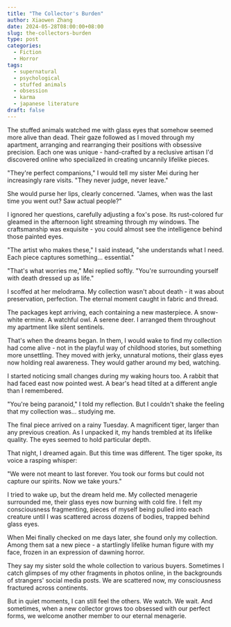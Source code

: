 ```yaml
---
title: "The Collector's Burden"
author: Xiaowen Zhang
date: 2024-05-28T08:00:00+08:00
slug: the-collectors-burden
type: post
categories:
  - Fiction
  - Horror
tags:
  - supernatural
  - psychological
  - stuffed animals
  - obsession
  - karma
  - japanese literature
draft: false
---
```


The stuffed animals watched me with glass eyes that somehow seemed more alive than dead. Their gaze followed as I moved through my apartment, arranging and rearranging their positions with obsessive precision. Each one was unique - hand-crafted by a reclusive artisan I'd discovered online who specialized in creating uncannily lifelike pieces.

"They're perfect companions," I would tell my sister Mei during her increasingly rare visits. "They never judge, never leave."

She would purse her lips, clearly concerned. "James, when was the last time you went out? Saw actual people?"

I ignored her questions, carefully adjusting a fox's pose. Its rust-colored fur gleamed in the afternoon light streaming through my windows. The craftsmanship was exquisite - you could almost see the intelligence behind those painted eyes.

"The artist who makes these," I said instead, "she understands what I need. Each piece captures something... essential."

"That's what worries me," Mei replied softly. "You're surrounding yourself with death dressed up as life."

I scoffed at her melodrama. My collection wasn't about death - it was about preservation, perfection. The eternal moment caught in fabric and thread.

The packages kept arriving, each containing a new masterpiece. A snow-white ermine. A watchful owl. A serene deer. I arranged them throughout my apartment like silent sentinels.

That's when the dreams began. In them, I would wake to find my collection had come alive - not in the playful way of childhood stories, but something more unsettling. They moved with jerky, unnatural motions, their glass eyes now holding real awareness. They would gather around my bed, watching.

I started noticing small changes during my waking hours too. A rabbit that had faced east now pointed west. A bear's head tilted at a different angle than I remembered. 

"You're being paranoid," I told my reflection. But I couldn't shake the feeling that my collection was... studying me.

The final piece arrived on a rainy Tuesday. A magnificent tiger, larger than any previous creation. As I unpacked it, my hands trembled at its lifelike quality. The eyes seemed to hold particular depth.

That night, I dreamed again. But this time was different. The tiger spoke, its voice a rasping whisper:

"We were not meant to last forever. You took our forms but could not capture our spirits. Now we take yours."

I tried to wake up, but the dream held me. My collected menagerie surrounded me, their glass eyes now burning with cold fire. I felt my consciousness fragmenting, pieces of myself being pulled into each creature until I was scattered across dozens of bodies, trapped behind glass eyes.

When Mei finally checked on me days later, she found only my collection. Among them sat a new piece - a startlingly lifelike human figure with my face, frozen in an expression of dawning horror.

They say my sister sold the whole collection to various buyers. Sometimes I catch glimpses of my other fragments in photos online, in the backgrounds of strangers' social media posts. We are scattered now, my consciousness fractured across continents.

But in quiet moments, I can still feel the others. We watch. We wait. And sometimes, when a new collector grows too obsessed with our perfect forms, we welcome another member to our eternal menagerie.